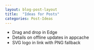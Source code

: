 ```yaml
---
layout: blog-post-layout
title:  "Ideas for Posts"
categories: Post-Ideas
---
```


* Drag and drop in Edge
* Details on offline updates in appcache
* SVG logo in link with PNG fallback